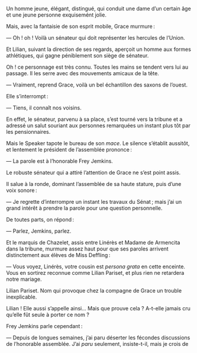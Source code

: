 Un homme jeune, élégant, distingué, qui conduit une dame d’un certain âge et une jeune personne exquisemént jolie.

Mais, avec la fantaisie de son esprit mobile, Grace murmure :

— Oh ! oh ! Voilà un sénateur qui doit représenter les hercules de l’Union.

Et Lilian, suivant la direction de ses regards, aperçoit un homme aux
formes athlétiques, qui gagne péniblement son siège de sénateur.

Oh ! ce personnage est très connu. Toutes les mains se tendent vers lui au passage. Il les serre avec des mouvements amicaux de la tête.

— Vraiment, reprend Grace, voilà un bel échantillon des saxons de
l’ouest.

Elle s’interrompt :

— Tiens, il connaît nos voisins.

En effet, le sénateur, parvenu à sa place, s’est tourné vers la tribune et a adressé un salut souriant aux personnes remarquées un instant plus tôt par les pensionnaires.

Mais le Speaker tapote le bureau de son _mace_. Le silence s’établit aussitôt, et lentement le président de l’assemblée prononce :

— La parole est à l’honorable Frey Jemkins.

Le robuste sénateur qui a attiré l’attention de Grace ne s’est point assis.

Il salue à la ronde, dominant l’assemblée de sa haute stature, puis d’une voix sonore :

— Je regrette d’interrompre un instant les travaux du Sénat ; mais j’ai un grand intérêt à prendre la parole pour une question personnelle.

De toutes parts, on répond :

— Parlez, Jemkins, parlez.

Et le marquis de Chazelet, assis entre Linérès et Madame de Armencita
dans la tribune, murmure assez haut pour que ses paroles arrivent distinctement aux élèves de Miss Deffling :

— Vous voyez, Linérès, votre cousin est _persona grata_ en cette enceinte. Vous en sortirez reconnue comme Lilian Pariset, et plus rien ne retardera notre mariage.

Lilian Pariset. Nom qui provoque chez la compagne de Grace un
trouble inexplicable.

Lilian ! Elle aussi s’appelle ainsi... Mais que prouve cela ? A-t-elle jamais cru qu’elle fût seule à porter ce nom ?

Frey Jemkins parle cependant :

— Depuis de longues semaines, j’ai paru déserter les fécondes discussions de l’honorable assemblée. J’ai _paru_ seulement, insiste-t-il, mais je crois de
